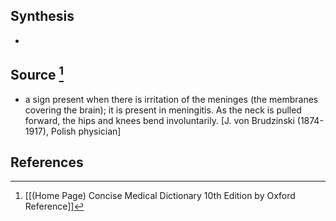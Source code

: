 ## Synthesis
- 
## Source [^1]
- a sign present when there is irritation of the meninges (the membranes covering the brain); it is present in meningitis. As the neck is pulled forward, the hips and knees bend involuntarily. \[J. von Brudzinski (1874-1917), Polish physician]
## References

[^1]: [[(Home Page) Concise Medical Dictionary 10th Edition by Oxford Reference]]